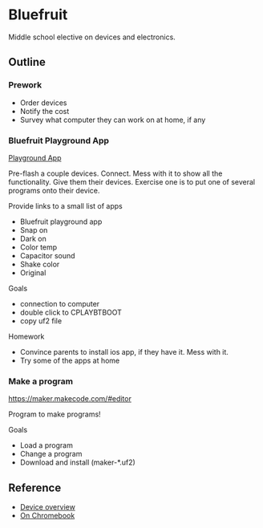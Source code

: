 # Bluefruit

Middle school elective on devices and electronics.

## Outline

### Prework

- Order devices
- Notify the cost
- Survey what computer they can work on at home, if any

### Bluefruit Playground App

[Playground App](https://learn.adafruit.com/bluefruit-playground-app)

Pre-flash a couple devices. Connect. Mess with it to show all the functionality. Give them their devices. Exercise one is to put one of several programs onto their device.

Provide links to a small list of apps
- Bluefruit playground app
- Snap on
- Dark on
- Color temp
- Capacitor sound
- Shake color
- Original

Goals
- connection to computer
- double click to CPLAYBTBOOT
- copy uf2 file

Homework
- Convince parents to install ios app, if they have it. Mess with it.
- Try some of the apps at home

### Make a program

https://maker.makecode.com/#editor

Program to make programs! 

Goals
- Load a program
- Change a program
- Download and install (maker-*.uf2)

## Reference

- [Device overview](https://learn.adafruit.com/adafruit-circuit-playground-bluefruit)
- [On Chromebook](https://learn.adafruit.com/using-circuit-playground-express-makecode-circuitpython-on-a-chromebook?view=all)